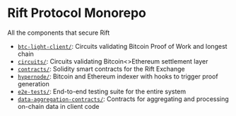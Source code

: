 # Rift Protocol Monorepo
All the components that secure Rift

- [`btc-light-client/`](./btc-light-client/): Circuits validating Bitcoin Proof of Work and longest chain
- [`circuits/`](./circuits): Circuits validating Bitcoin<>Ethereum settlement layer
- [`contracts/`](./contracts): Solidity smart contracts for the Rift Exchange
- [`hypernode/`](./hypernode): Bitcoin and Ethereum indexer with hooks to trigger proof generation 
- [`e2e-tests/`](./e2e-tests): End-to-end testing suite for the entire system 
- [`data-aggregation-contracts/`](./data-aggregation-contracts): Contracts for aggregating and processing on-chain data in client code
